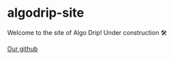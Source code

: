 # algodrip-site
Welcome to the site of Algo Drip! Under construction 🛠️

[Our github](http://algodrip.nafu.me/)
